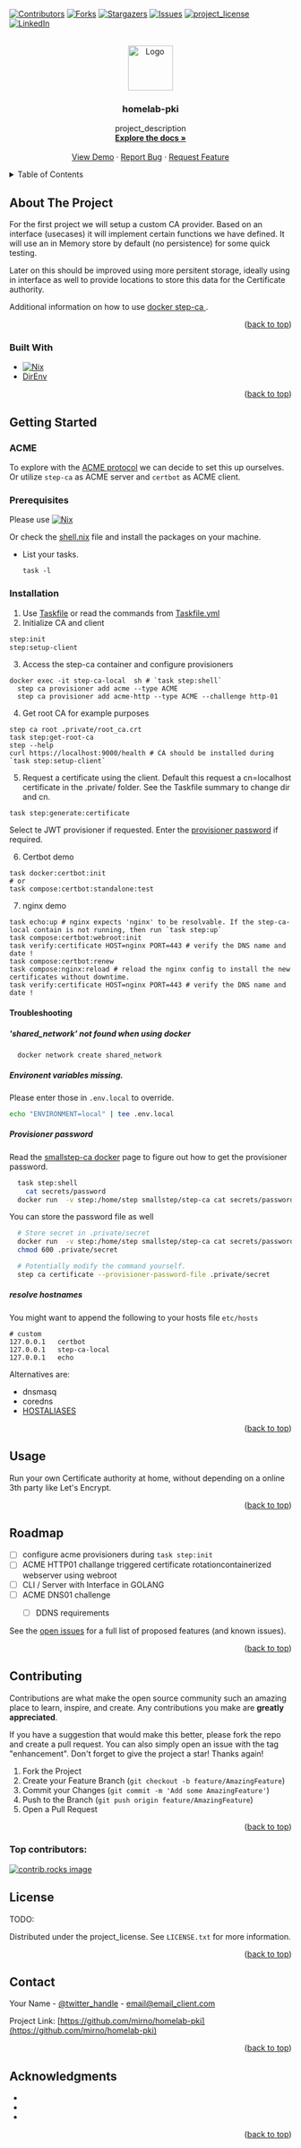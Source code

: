 <!-- Improved compatibility of back to top link: See: https://github.com/othneildrew/Best-README-Template/pull/73 -->
<a id="readme-top"></a>
<!--
*** Thanks for checking out the Best-README-Template. If you have a suggestion
*** that would make this better, please fork the repo and create a pull request
*** or simply open an issue with the tag "enhancement".
*** Don't forget to give the project a star!
*** Thanks again! Now go create something AMAZING! :D
-->



<!-- PROJECT SHIELDS -->
<!--
*** I'm using markdown "reference style" links for readability.
*** Reference links are enclosed in brackets [ ] instead of parentheses ( ).
*** See the bottom of this document for the declaration of the reference variables
*** for contributors-url, forks-url, etc. This is an optional, concise syntax you may use.
*** https://www.markdownguide.org/basic-syntax/#reference-style-links
-->
[![Contributors][contributors-shield]][contributors-url]
[![Forks][forks-shield]][forks-url]
[![Stargazers][stars-shield]][stars-url]
[![Issues][issues-shield]][issues-url]
[![project_license][license-shield]][license-url]
[![LinkedIn][linkedin-shield]][linkedin-url]



<!-- PROJECT LOGO -->
<br />
<div align="center">
  <a href="https://github.com/mirno/homelab-pki">
    <img src="https://www.gravatar.com/avatar/d2cebc82b2b5cec1b65e6c02a42c09d6?s=120&r=g&d=404" alt="Logo" width="80" height="80">
  </a>

<h3 align="center">homelab-pki</h3>

  <p align="center">
    project_description
    <br />
    <a href="https://github.com/mirno/homelab-pki"><strong>Explore the docs »</strong></a>
    <br />
    <br />
    <a href="https://github.com/mirno/homelab-pki">View Demo</a>
    ·
    <a href="https://github.com/mirno/homelab-pki/issues/new?labels=bug&template=bug-report---.md">Report Bug</a>
    ·
    <a href="https://github.com/mirno/homelab-pki/issues/new?labels=enhancement&template=feature-request---.md">Request Feature</a>
  </p>
</div>



<!-- TABLE OF CONTENTS -->
<details>
  <summary>Table of Contents</summary>
  <ol>
    <li>
      <a href="#about-the-project">About The Project</a>
      <ul>
        <li><a href="#built-with">Built With</a></li>
      </ul>
    </li>
    <li>
      <a href="#getting-started">Getting Started</a>
      <ul>
        <li><a href="#prerequisites">Prerequisites</a></li>
        <li><a href="#installation">Installation</a></li>
      </ul>
    </li>
    <li><a href="#usage">Usage</a></li>
    <li><a href="#roadmap">Roadmap</a></li>
    <li><a href="#contributing">Contributing</a></li>
    <li><a href="#license">License</a></li>
    <li><a href="#contact">Contact</a></li>
    <li><a href="#acknowledgments">Acknowledgments</a></li>
  </ol>
</details>



<!-- ABOUT THE PROJECT -->
## About The Project

For the first project we will setup a custom CA provider. Based on an interface (usecases) it will implement certain functions we have defined. It will use an in Memory store by default (no persistence) for some quick testing.

Later on this should be improved using more persitent storage, ideally using in interface as well to provide locations to store this data for the Certificate authority.

Additional information on how to use [docker step-ca ](https://hub.docker.com/r/smallstep/step-ca).


<p align="right">(<a href="#readme-top">back to top</a>)</p>



### Built With

* [![Nix][Nix.com]][Nix-url]
* [DirEnv](https://direnv.net/)


<p align="right">(<a href="#readme-top">back to top</a>)</p>



<!-- GETTING STARTED -->
## Getting Started

### ACME

To explore with the [ACME protocol](https://datatracker.ietf.org/doc/html/rfc8555) we can decide to set this up ourselves. Or utilize `step-ca` as ACME server and `certbot` as ACME client.

### Prerequisites

Please use  [![Nix][Nix.com]][Nix-url]

Or check the [shell.nix](shell.nix) file and install the packages on your machine.

* List your tasks.
  ```task
  task -l
  ```

### Installation

1. Use [Taskfile](https://taskfile.dev/) or read the commands from [Taskfile.yml](Taskfile.yml)
2. Initialize CA and client
  ```sh
  step:init
  step:setup-client
  ```
3. Access the step-ca container and configure provisioners
  ```task
  docker exec -it step-ca-local  sh # `task step:shell`
    step ca provisioner add acme --type ACME
    step ca provisioner add acme-http --type ACME --challenge http-01
  ```
4. Get root CA for example purposes
  ```task
  step ca root .private/root_ca.crt
  task step:get-root-ca
  step --help
  curl https://localhost:9000/health # CA should be installed during `task step:setup-client`
  ```
5. Request a certificate using the client.
  Default this request a cn=localhost certificate in the .private/ folder. See the Taskfile summary to change dir and cn.

  ```task
  task step:generate:certificate
  ```

  Select te JWT provisioner if requested.
  Enter the [provisioner password](#provisioner-password) if required.

6. Certbot demo
  ```task
  task docker:certbot:init
  # or
  task compose:certbot:standalone:test
  ```
7. nginx demo
  ```task
  task echo:up # nginx expects 'nginx' to be resolvable. If the step-ca-local contain is not running, then run `task step:up`
  task compose:certbot:webroot:init
  task verify:certificate HOST=nginx PORT=443 # verify the DNS name and date !
  task compose:certbot:renew   
  task compose:nginx:reload # reload the nginx config to install the new certificates without downtime.
  task verify:certificate HOST=nginx PORT=443 # verify the DNS name and date !
  ```

#### Troubleshooting

##### 'shared_network' not found when using docker
```shell
  docker network create shared_network
```

##### Environent variables missing.

Please enter those in `.env.local` to override.
```sh
echo "ENVIRONMENT=local" | tee .env.local
```

##### Provisioner password
Read the [smallstep-ca docker](https://hub.docker.com/r/smallstep/step-ca) page to figure out how to get the provisioner password.

```sh
  task step:shell 
    cat secrets/password
  docker run  -v step:/home/step smallstep/step-ca cat secrets/password
```

You can store the password file as well

```sh
  # Store secret in .private/secret
  docker run  -v step:/home/step smallstep/step-ca cat secrets/password | tee .private/secret
  chmod 600 .private/secret

  # Potentially modify the command yourself.
  step ca certificate --provisioner-password-file .private/secret
```

##### resolve hostnames

You might want to append the following to your hosts file `etc/hosts`
```
# custom
127.0.0.1   certbot
127.0.0.1   step-ca-local
127.0.0.1   echo
```

Alternatives are:
- dnsmasq
- coredns
- [HOSTALIASES](https://www.man7.org/linux/man-pages/man3/gethostbyname_r.3.html)



<p align="right">(<a href="#readme-top">back to top</a>)</p>



<!-- USAGE EXAMPLES -->
## Usage

Run your own Certificate authority at home, without depending on a online 3th party like Let's Encrypt.

<p align="right">(<a href="#readme-top">back to top</a>)</p>



<!-- ROADMAP -->
## Roadmap

- [ ] configure acme provisioners during `task step:init`
- [ ] ACME HTTP01 challange triggered certificate rotationcontainerized webserver using webroot
- [ ] CLI / Server with Interface in GOLANG
- [ ] ACME DNS01 challenge
    - [ ] DDNS requirements


See the [open issues](https://github.com/mirno/homelab-pki/issues) for a full list of proposed features (and known issues).

<p align="right">(<a href="#readme-top">back to top</a>)</p>



<!-- CONTRIBUTING -->
## Contributing

Contributions are what make the open source community such an amazing place to learn, inspire, and create. Any contributions you make are **greatly appreciated**.

If you have a suggestion that would make this better, please fork the repo and create a pull request. You can also simply open an issue with the tag "enhancement".
Don't forget to give the project a star! Thanks again!

1. Fork the Project
2. Create your Feature Branch (`git checkout -b feature/AmazingFeature`)
3. Commit your Changes (`git commit -m 'Add some AmazingFeature'`)
4. Push to the Branch (`git push origin feature/AmazingFeature`)
5. Open a Pull Request

<p align="right">(<a href="#readme-top">back to top</a>)</p>

### Top contributors:

<a href="https://github.com/mirno/homelab-pki/graphs/contributors">
  <img src="https://contrib.rocks/image?repo=mirno/homelab-pki" alt="contrib.rocks image" />
</a>



<!-- LICENSE -->
## License

TODO:

Distributed under the project_license. See `LICENSE.txt` for more information.

<p align="right">(<a href="#readme-top">back to top</a>)</p>



<!-- CONTACT -->
## Contact

Your Name - [@twitter_handle](https://twitter.com/twitter_handle) - email@email_client.com

Project Link: [https://github.com/mirno/homelab-pki](https://github.com/mirno/homelab-pki)

<p align="right">(<a href="#readme-top">back to top</a>)</p>



<!-- ACKNOWLEDGMENTS -->
## Acknowledgments

* []()
* []()
* []()

<p align="right">(<a href="#readme-top">back to top</a>)</p>



<!-- MARKDOWN LINKS & IMAGES -->
<!-- https://www.markdownguide.org/basic-syntax/#reference-style-links -->
[contributors-shield]: https://img.shields.io/github/contributors/mirno/homelab-pki.svg?style=for-the-badge
[contributors-url]: https://github.com/mirno/homelab-pki/graphs/contributors
[forks-shield]: https://img.shields.io/github/forks/mirno/homelab-pki.svg?style=for-the-badge
[forks-url]: https://github.com/mirno/homelab-pki/network/members
[stars-shield]: https://img.shields.io/github/stars/mirno/homelab-pki.svg?style=for-the-badge
[stars-url]: https://github.com/mirno/homelab-pki/stargazers
[issues-shield]: https://img.shields.io/github/issues/mirno/homelab-pki.svg?style=for-the-badge
[issues-url]: https://github.com/mirno/homelab-pki/issues
[license-shield]: https://img.shields.io/github/license/mirno/homelab-pki.svg?style=for-the-badge
[license-url]: https://github.com/mirno/homelab-pki/blob/master/LICENSE.txt
[linkedin-shield]: https://img.shields.io/badge/-LinkedIn-black.svg?style=for-the-badge&logo=linkedin&colorB=555
[linkedin-url]: https://linkedin.com/in/linkedin_username
[product-screenshot]: images/screenshot.png
[Next.js]: https://img.shields.io/badge/next.js-000000?style=for-the-badge&logo=nextdotjs&logoColor=white
[Next-url]: https://nextjs.org/
[React.js]: https://img.shields.io/badge/React-20232A?style=for-the-badge&logo=react&logoColor=61DAFB
[React-url]: https://reactjs.org/
[Vue.js]: https://img.shields.io/badge/Vue.js-35495E?style=for-the-badge&logo=vuedotjs&logoColor=4FC08D
[Vue-url]: https://vuejs.org/
[Angular.io]: https://img.shields.io/badge/Angular-DD0031?style=for-the-badge&logo=angular&logoColor=white
[Angular-url]: https://angular.io/
[Svelte.dev]: https://img.shields.io/badge/Svelte-4A4A55?style=for-the-badge&logo=svelte&logoColor=FF3E00
[Svelte-url]: https://svelte.dev/
[Laravel.com]: https://img.shields.io/badge/Laravel-FF2D20?style=for-the-badge&logo=laravel&logoColor=white
[Laravel-url]: https://laravel.com
[Bootstrap.com]: https://img.shields.io/badge/Bootstrap-563D7C?style=for-the-badge&logo=bootstrap&logoColor=white
[Bootstrap-url]: https://getbootstrap.com
[JQuery.com]: https://img.shields.io/badge/jQuery-0769AD?style=for-the-badge&logo=jquery&logoColor=white
[JQuery-url]: https://jquery.com
[Nix.com]: https://builtwithnix.org/badge.svg
[Nix-url]: https://builtwithnix.org